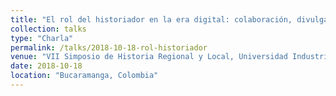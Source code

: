```yaml
---
title: "El rol del historiador en la era digital: colaboración, divulgación y nuevas metodologías"
collection: talks
type: "Charla"
permalink: /talks/2018-10-18-rol-historiador
venue: "VII Simposio de Historia Regional y Local, Universidad Industrial de Santander"
date: 2018-10-18
location: "Bucaramanga, Colombia"
---
```


